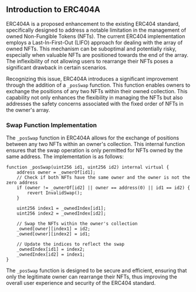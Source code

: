 ## Introduction to ERC404A

ERC404A is a proposed enhancement to the existing ERC404 standard, specifically designed to address a notable limitation in the management of owned Non-Fungible Tokens (NFTs). The current ERC404 implementation employs a Last-In-First-Out (LIFO) approach for dealing with the array of owned NFTs. This mechanism can be suboptimal and potentially risky, especially when valuable NFTs are positioned towards the end of the array. The inflexibility of not allowing users to rearrange their NFTs poses a significant drawback in certain scenarios.

Recognizing this issue, ERC404A introduces a significant improvement through the addition of a `_posSwap` function. This function enables owners to exchange the positions of any two NFTs within their owned collection. This capability not only enhances the flexibility in managing the NFTs but also addresses the safety concerns associated with the fixed order of NFTs in the owner's array.

### Swap Function Implementation

The `_posSwap` function in ERC404A allows for the exchange of positions between any two NFTs within an owner's collection. This internal function ensures that the swap operation is only permitted for NFTs owned by the same address. The implementation is as follows:

```solidity
function _posSwap(uint256 id1, uint256 id2) internal virtual {
    address owner = _ownerOf[id1];
    // Check if both NFTs have the same owner and the owner is not the zero address
    if (owner != _ownerOf[id2] || owner == address(0) || id1 == id2) {
        revert InvalidSwap();
    }

    uint256 index1 = _ownedIndex[id1];
    uint256 index2 = _ownedIndex[id2];

    // Swap the NFTs within the owner's collection
    _owned[owner][index1] = id2;
    _owned[owner][index2] = id1;

    // Update the indices to reflect the swap
    _ownedIndex[id1] = index2;
    _ownedIndex[id2] = index1;
}
```

The `_posSwap` function is designed to be secure and efficient, ensuring that only the legitimate owner can rearrange their NFTs, thus improving the overall user experience and security of the ERC404 standard.